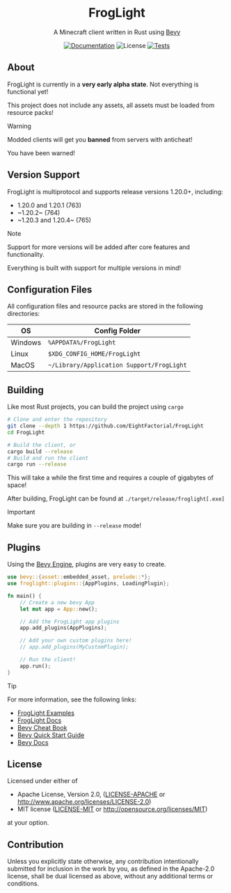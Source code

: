 <h1 align="center">FrogLight</h1>
<p align="center">A Minecraft client written in Rust using <a href="https://bevyengine.org/">Bevy</a></p>

<p align="center">
  <a href="https://github.com/EightFactorial/FrogLight"><img alt="Documentation" src="https://img.shields.io/badge/docs-main-green.svg"></a>  
  <img alt="License" src="https://img.shields.io/badge/license-MIT/Apache--2.0---?color=blue">
  <a href="https://github.com/EightFactorial/FrogLight/actions"><img alt="Tests" src="https://github.com/EightFactorial/FrogLight/actions/workflows/testing.yml/badge.svg"></a>
</p>

## About

FrogLight is currently in a **very early alpha state**. Not everything is functional yet!

This project does not include any assets, all assets must be loaded from resource packs!

> [!Warning]
> Modded clients will get you **banned** from servers with anticheat!
> 
> You have been warned!

## Version Support

FrogLight is multiprotocol and supports release versions 1.20.0+, including:
- 1.20.0 and 1.20.1 (763)
- ~1.20.2~ (764)
- ~1.20.3 and 1.20.4~ (765)

> [!Note]
> Support for more versions will be added after core features and functionality.
> 
> Everything is built with support for multiple versions in mind!

## Configuration Files

All configuration files and resource packs are stored in the following directories:

| OS      | Config Folder                             |
| ------- | ----------------------------------------- |
| Windows | `%APPDATA%/FrogLight`                     |
| Linux   | `$XDG_CONFIG_HOME/FrogLight`              |
| MacOS   | `~/Library/Application Support/FrogLight` |

## Building

Like most Rust projects, you can build the project using `cargo`

```sh
# Clone and enter the repository
git clone --depth 1 https://github.com/EightFactorial/FrogLight
cd FrogLight

# Build the client, or
cargo build --release
# Build and run the client
cargo run --release
```

This will take a while the first time and requires a couple of gigabytes of space!

After building, FrogLight can be found at `./target/release/froglight[.exe]`

> [!Important]
> Make sure you are building in `--release` mode!

## Plugins

Using the [Bevy Engine](https://github.com/bevyengine/bevy/), plugins are very easy to create.

```rust
use bevy::{asset::embedded_asset, prelude::*};
use froglight::plugins::{AppPlugins, LoadingPlugin};

fn main() {
    // Create a new bevy App
    let mut app = App::new();

    // Add the FrogLight app plugins
    app.add_plugins(AppPlugins);

    // Add your own custom plugins here!
    // app.add_plugins(MyCustomPlugin);

    // Run the client!
    app.run();
}
```

> [!Tip]
> For more information, see the following links:
>  * [FrogLight Examples](examples)
>  * [FrogLight Docs](https://github.com/EightFactorial/FrogLight/)
>  * [Bevy Cheat Book](https://bevy-cheatbook.github.io/)
>  * [Bevy Quick Start Guide](https://bevyengine.org/learn/quick-start/getting-started/)
>  * [Bevy Docs](https://docs.rs/bevy/latest/bevy/)

## License

Licensed under either of

* Apache License, Version 2.0, ([LICENSE-APACHE](LICENSE-APACHE) or <http://www.apache.org/licenses/LICENSE-2.0>)
* MIT license ([LICENSE-MIT](LICENSE-MIT) or <http://opensource.org/licenses/MIT>)

at your option.

## Contribution

Unless you explicitly state otherwise, any contribution intentionally
submitted for inclusion in the work by you, as defined in the Apache-2.0
license, shall be dual licensed as above, without any additional terms or
conditions.
